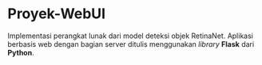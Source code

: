 # Proyek-WebUI
Implementasi perangkat lunak dari model deteksi objek RetinaNet. Aplikasi berbasis web dengan bagian server ditulis menggunakan *library* **Flask** dari **Python**.
